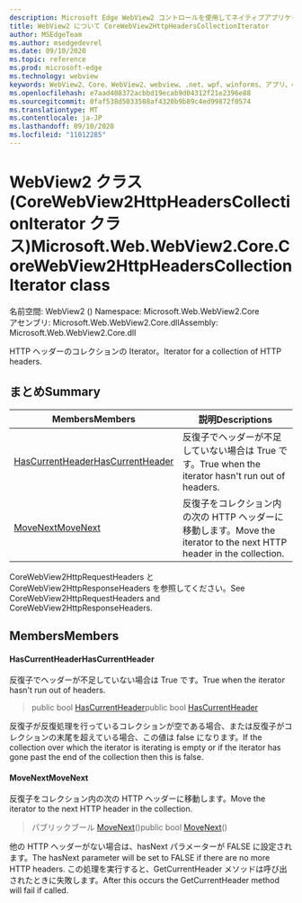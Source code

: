 ```yaml
---
description: Microsoft Edge WebView2 コントロールを使用してネイティブアプリケーションに web 技術 (HTML、CSS、JavaScript) を埋め込む
title: WebView2 について CoreWebView2HttpHeadersCollectionIterator
author: MSEdgeTeam
ms.author: msedgedevrel
ms.date: 09/10/2020
ms.topic: reference
ms.prod: microsoft-edge
ms.technology: webview
keywords: WebView2、Core、WebView2、webview、.net、wpf、winforms、アプリ、edge、CoreWebView2、CoreWebView2Controller、browser control、edge html、Microsoft の WebView2。 CoreWebView2HttpHeadersCollectionIterator。
ms.openlocfilehash: e7aad408372acbbd19ecab9d04312f21e2396e88
ms.sourcegitcommit: 0faf538d5033508af4320b9b89c4ed99872f0574
ms.translationtype: MT
ms.contentlocale: ja-JP
ms.lasthandoff: 09/10/2020
ms.locfileid: "11012285"
---
```

# <span data-ttu-id="f1fbb-104">WebView2 クラス (CoreWebView2HttpHeadersCollectionIterator クラス)</span><span class="sxs-lookup"><span data-stu-id="f1fbb-104">Microsoft.Web.WebView2.Core.CoreWebView2HttpHeadersCollectionIterator class</span></span> 

<span data-ttu-id="f1fbb-105">名前空間: WebView2 () </span><span class="sxs-lookup"><span data-stu-id="f1fbb-105">Namespace: Microsoft.Web.WebView2.Core</span></span>\
<span data-ttu-id="f1fbb-106">アセンブリ: Microsoft.Web.WebView2.Core.dll</span><span class="sxs-lookup"><span data-stu-id="f1fbb-106">Assembly: Microsoft.Web.WebView2.Core.dll</span></span>

<span data-ttu-id="f1fbb-107">HTTP ヘッダーのコレクションの Iterator。</span><span class="sxs-lookup"><span data-stu-id="f1fbb-107">Iterator for a collection of HTTP headers.</span></span>

## <span data-ttu-id="f1fbb-108">まとめ</span><span class="sxs-lookup"><span data-stu-id="f1fbb-108">Summary</span></span>

 <span data-ttu-id="f1fbb-109">Members</span><span class="sxs-lookup"><span data-stu-id="f1fbb-109">Members</span></span>                        | <span data-ttu-id="f1fbb-110">説明</span><span class="sxs-lookup"><span data-stu-id="f1fbb-110">Descriptions</span></span>
--------------------------------|---------------------------------------------
[<span data-ttu-id="f1fbb-111">HasCurrentHeader</span><span class="sxs-lookup"><span data-stu-id="f1fbb-111">HasCurrentHeader</span></span>](#hascurrentheader) | <span data-ttu-id="f1fbb-112">反復子でヘッダーが不足していない場合は True です。</span><span class="sxs-lookup"><span data-stu-id="f1fbb-112">True when the iterator hasn't run out of headers.</span></span>
[<span data-ttu-id="f1fbb-113">MoveNext</span><span class="sxs-lookup"><span data-stu-id="f1fbb-113">MoveNext</span></span>](#movenext) | <span data-ttu-id="f1fbb-114">反復子をコレクション内の次の HTTP ヘッダーに移動します。</span><span class="sxs-lookup"><span data-stu-id="f1fbb-114">Move the iterator to the next HTTP header in the collection.</span></span>

<span data-ttu-id="f1fbb-115">CoreWebView2HttpRequestHeaders と CoreWebView2HttpResponseHeaders を参照してください。</span><span class="sxs-lookup"><span data-stu-id="f1fbb-115">See CoreWebView2HttpRequestHeaders and CoreWebView2HttpResponseHeaders.</span></span>

## <span data-ttu-id="f1fbb-116">Members</span><span class="sxs-lookup"><span data-stu-id="f1fbb-116">Members</span></span>

#### <span data-ttu-id="f1fbb-117">HasCurrentHeader</span><span class="sxs-lookup"><span data-stu-id="f1fbb-117">HasCurrentHeader</span></span> 

<span data-ttu-id="f1fbb-118">反復子でヘッダーが不足していない場合は True です。</span><span class="sxs-lookup"><span data-stu-id="f1fbb-118">True when the iterator hasn't run out of headers.</span></span>

> <span data-ttu-id="f1fbb-119">public bool [HasCurrentHeader](#hascurrentheader)</span><span class="sxs-lookup"><span data-stu-id="f1fbb-119">public bool [HasCurrentHeader](#hascurrentheader)</span></span>

<span data-ttu-id="f1fbb-120">反復子が反復処理を行っているコレクションが空である場合、または反復子がコレクションの末尾を超えている場合、この値は false になります。</span><span class="sxs-lookup"><span data-stu-id="f1fbb-120">If the collection over which the iterator is iterating is empty or if the iterator has gone past the end of the collection then this is false.</span></span>

#### <span data-ttu-id="f1fbb-121">MoveNext</span><span class="sxs-lookup"><span data-stu-id="f1fbb-121">MoveNext</span></span> 

<span data-ttu-id="f1fbb-122">反復子をコレクション内の次の HTTP ヘッダーに移動します。</span><span class="sxs-lookup"><span data-stu-id="f1fbb-122">Move the iterator to the next HTTP header in the collection.</span></span>

> <span data-ttu-id="f1fbb-123">パブリックブール [MoveNext](#movenext)()</span><span class="sxs-lookup"><span data-stu-id="f1fbb-123">public bool [MoveNext](#movenext)()</span></span>

<span data-ttu-id="f1fbb-124">他の HTTP ヘッダーがない場合は、hasNext パラメーターが FALSE に設定されます。</span><span class="sxs-lookup"><span data-stu-id="f1fbb-124">The hasNext parameter will be set to FALSE if there are no more HTTP headers.</span></span> <span data-ttu-id="f1fbb-125">この処理を実行すると、GetCurrentHeader メソッドは呼び出されたときに失敗します。</span><span class="sxs-lookup"><span data-stu-id="f1fbb-125">After this occurs the GetCurrentHeader method will fail if called.</span></span>

